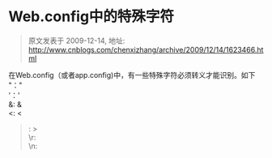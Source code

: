# Web.config中的特殊字符 
> 原文发表于 2009-12-14, 地址: http://www.cnblogs.com/chenxizhang/archive/2009/12/14/1623466.html 


在Web.config（或者app.config)中，有一些特殊字符必须转义才能识别。如下 "：&quot;         
'：&apos;       
&: &amp;       
<: &lt;  
>: &gt;  
\r: &#13;  
\n: &#10;



